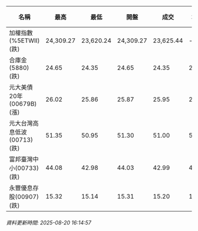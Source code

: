 | 名稱 | 最高 | 最低 | 開盤 | 成交 | 均價 | 成交金額(億) | 昨收 | 漲跌幅 | 漲跌 | 總量 | 昨量 | 振幅 |
| -------- | -------- | -------- | -------- |-------- | -------- | -------- |-------- |-------- |-------- | -------- | -------- |-------- |
|加權指數(%5ETWII) (跌)|24,309.27|23,620.24|24,309.27|23,625.44|-|5,478.12|24,353.50|2.99%|728.06|8,506,485|0|2.83%|
|合庫金(5880) (跌)|24.65|24.35|24.65|24.35|24.42|2.82|24.55|0.81%|0.20|11,560|7,065|1.22%|
|元大美債20年(00679B) (漲)|26.02|25.86|25.87|25.95|25.97|43.18|25.73|0.86%|0.22|166,249|38,184|0.62%|
|元大台灣高息低波(00713) (跌)|51.35|50.95|51.30|51.00|51.08|4.34|51.30|0.58%|0.30|8,492|4,616|0.78%|
|富邦臺灣中小(00733) (跌)|44.08|42.98|44.03|42.99|43.34|0.855|44.38|3.13%|1.39|1,972|1,335|2.48%|
|永豐優息存股(00907) (跌)|15.32|15.14|15.31|15.20|15.22|0.151|15.32|0.78%|0.12|991|1,991|1.17%|
###### 資料更新時間: 2025-08-20 16:14:57